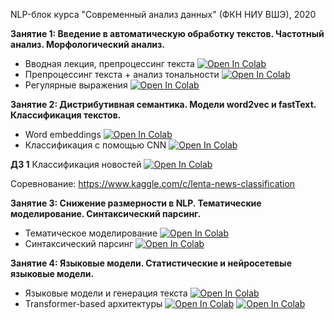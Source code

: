 NLP-блок курса "Современный анализ данных" (ФКН НИУ ВШЭ), 2020

**Занятие 1: Введение в автоматическую обработку текстов. Частотный анализ. Морфологический анализ.**  
- Вводная лекция, препроцессинг текста [![Open In Colab](https://colab.research.google.com/assets/colab-badge.svg)](https://colab.research.google.com/github/Combo-Breaker/NLP_DPO_2020/blob/master/sem_01/1.%20Intro.ipynb)
- Препроцессинг текста + анализ тональности [![Open In Colab](https://colab.research.google.com/assets/colab-badge.svg)](https://colab.research.google.com/github/Combo-Breaker/NLP_DPO_2020/blob/master/sem_01/1.%20Preprocessing%20and%20Sentiment%20Analysis.ipynb)
- Регулярные выражения [![Open In Colab](https://colab.research.google.com/assets/colab-badge.svg)](https://colab.research.google.com/github/Combo-Breaker/NLP_DPO_2020/blob/master/sem_01/1.%20Regex%20in%20Python.ipynb)


**Занятие 2: Дистрибутивная семантика. Модели word2vec и fastText. Классификация текстов.**

- Word embeddings [![Open In Colab](https://colab.research.google.com/assets/colab-badge.svg)](https://colab.research.google.com/github/Combo-Breaker/NLP_DPO_2020/blob/master/sem_02/Word_embeddings.ipynb)
- Классификация с помощью CNN [![Open In Colab](https://colab.research.google.com/assets/colab-badge.svg)](https://colab.research.google.com/github/Combo-Breaker/NLP_DPO_2020/blob/master/sem_03/language_models.ipynb)

**ДЗ 1**
Классификация новостей [![Open In Colab](https://colab.research.google.com/assets/colab-badge.svg)](https://colab.research.google.com/github/Combo-Breaker/NLP_DPO_2020/blob/master/HW/hw_1_lenta.ipynb)

Соревнование: https://www.kaggle.com/c/lenta-news-classification


**Занятие 3: Снижение размерности в NLP. Тематические моделирование. Синтаксический парсинг.**
- Тематическое моделирование [![Open In Colab](https://colab.research.google.com/assets/colab-badge.svg)](https://colab.research.google.com/github/Combo-Breaker/NLP_DPO_2020/blob/master/sem_02/Topic_modeling.ipynb)
- Синтаксический парсинг [![Open In Colab](https://colab.research.google.com/assets/colab-badge.svg)](https://colab.research.google.com/github/Combo-Breaker/NLP_DPO_2020/blob/master/sem_02/Syntax.ipynb)

**Занятие 4: Языковые модели. Статистические и нейросетевые языковые модели.** 

- Языковые модели и генерация текста [![Open In Colab](https://colab.research.google.com/assets/colab-badge.svg)](https://colab.research.google.com/github/Combo-Breaker/NLP_DPO_2020/blob/master/sem_03/classification.ipynb)
- Transformer-based архитектуры [![Open In Colab](https://colab.research.google.com/assets/colab-badge.svg)](https://colab.research.google.com/github/Combo-Breaker/NLP_DPO_2020/blob/master/sem_04/transformer.ipynb)
[![Open In Colab](https://colab.research.google.com/assets/colab-badge.svg)](https://colab.research.google.com/github/Combo-Breaker/NLP_DPO_2020/blob/master/sem_04/fastai.ipynb)

